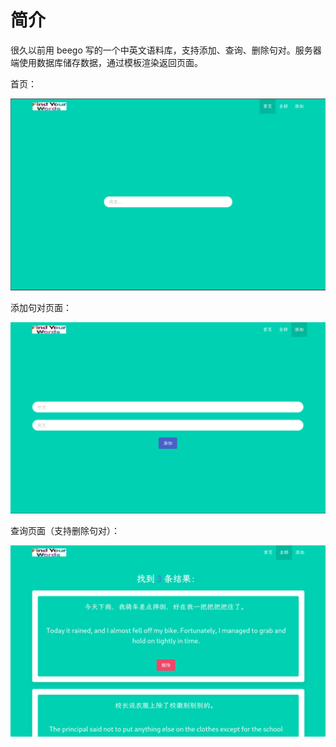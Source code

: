 # 简介

很久以前用 beego 写的一个中英文语料库，支持添加、查询、删除句对。服务器端使用数据库储存数据，通过模板渲染返回页面。

首页：

![homepage](docs/home.png)

添加句对页面：

![add pair](docs/add.png)

查询页面（支持删除句对）：

![search](docs/search.png)
